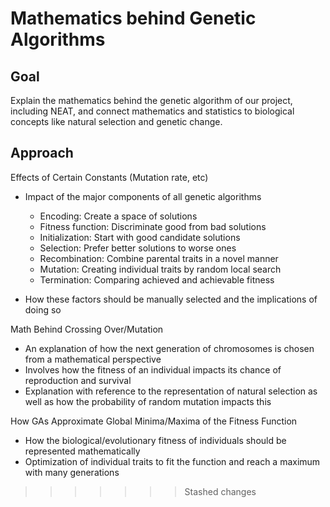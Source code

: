 # Mathematics behind Genetic Algorithms 

## Goal

Explain the mathematics behind the genetic algorithm of our project, including NEAT, and connect mathematics and statistics to biological concepts like natural selection and genetic change.

## Approach

Effects of Certain Constants (Mutation rate, etc)
- Impact of the major components of all genetic algorithms
    - Encoding: Create a space of solutions
    - Fitness function: Discriminate good from bad solutions
    - Initialization: Start with good candidate solutions
    - Selection: Prefer better solutions to worse ones
    - Recombination: Combine parental traits in a novel manner
    - Mutation: Creating individual traits by random local search
    - Termination: Comparing achieved and achievable fitness

- How these factors should be manually selected and the implications of doing so

Math Behind Crossing Over/Mutation
- An explanation of how the next generation of chromosomes is chosen from a mathematical perspective
- Involves how the fitness of an individual impacts its chance of reproduction and survival
- Explanation with reference to the representation of natural selection as well as how the probability of random mutation impacts this

How GAs Approximate Global Minima/Maxima of the Fitness Function
- How the biological/evolutionary fitness of individuals should be represented mathematically
- Optimization of individual traits to fit the function and reach a maximum with many generations
>>>>>>> Stashed changes
